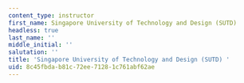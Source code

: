 ```yaml
---
content_type: instructor
first_name: Singapore University of Technology and Design (SUTD)
headless: true
last_name: ''
middle_initial: ''
salutation: ''
title: 'Singapore University of Technology and Design (SUTD) '
uid: 8c45fbda-b81c-72ee-7128-1c761abf62ae
---
```


